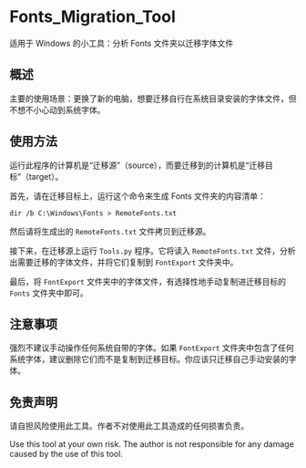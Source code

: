 # Fonts_Migration_Tool
适用于 Windows 的小工具：分析 Fonts 文件夹以迁移字体文件

## 概述
主要的使用场景：更换了新的电脑，想要迁移自行在系统目录安装的字体文件，但不想不小心动到系统字体。

## 使用方法
运行此程序的计算机是“迁移源”（source），而要迁移到的计算机是“迁移目标”（target）。

首先，请在迁移目标上，运行这个命令来生成 Fonts 文件夹的内容清单：

```
dir /b C:\Windows\Fonts > RemoteFonts.txt
```

然后请将生成出的 `RemoteFonts.txt` 文件拷贝到迁移源。

接下来，在迁移源上运行 `Tools.py` 程序。它将读入 `RemoteFonts.txt` 文件，分析出需要迁移的字体文件，并将它们复制到 `FontExport` 文件夹中。

最后，将 `FontExport` 文件夹中的字体文件，有选择性地手动复制进迁移目标的 `Fonts` 文件夹中即可。

## 注意事项
强烈不建议手动操作任何系统自带的字体。如果 `FontExport` 文件夹中包含了任何系统字体，建议删除它们而不是复制到迁移目标。你应该只迁移自己手动安装的字体。

## 免责声明
请自担风险使用此工具。作者不对使用此工具造成的任何损害负责。

Use this tool at your own risk. The author is not responsible for any damage caused by the use of this tool.